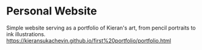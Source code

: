# Personal Website
Simple website serving as a portfolio of Kieran's art, from pencil portraits to ink illustrations.
https://kieransukachevin.github.io/first%20portfolio/portfolio.html
